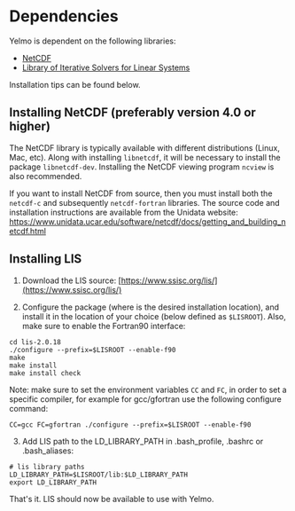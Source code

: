 # Dependencies 

Yelmo is dependent on the following libraries:

- [NetCDF](https://www.unidata.ucar.edu/software/netcdf/docs/getting_and_building_netcdf.html)
- [Library of Iterative Solvers for Linear Systems](http://www.ssisc.org/lis/)

Installation tips can be found below. 

## Installing NetCDF (preferably version 4.0 or higher)

The NetCDF library is typically available with different distributions (Linux, Mac, etc).
Along with installing `libnetcdf`, it will be necessary to install the package `libnetcdf-dev`.
Installing the NetCDF viewing program `ncview` is also recommended. 

If you want to install NetCDF from source, then you must install both the
`netcdf-c` and subsequently `netcdf-fortran` libraries. The source code and
installation instructions are available from the Unidata website:
https://www.unidata.ucar.edu/software/netcdf/docs/getting_and_building_netcdf.html

## Installing LIS

1. Download the LIS source:
[https://www.ssisc.org/lis/](https://www.ssisc.org/lis/)

2. Configure the package (where  is the desired installation location),
and install it in the location of your choice (below defined as `$LISROOT`). Also, make sure to enable the Fortran90 interface:
```
cd lis-2.0.18
./configure --prefix=$LISROOT --enable-f90
make
make install
make install check
```
Note: make sure to set the environment variables `CC` and `FC`, in order to set 
a specific compiler, for example for gcc/gfortran use the following configure command:
```
CC=gcc FC=gfortran ./configure --prefix=$LISROOT --enable-f90
```

3. Add LIS path to the LD\_LIBRARY\_PATH in .bash\_profile, .bashrc or .bash\_aliases:
```
# lis library paths
LD_LIBRARY_PATH=$LISROOT/lib:$LD_LIBRARY_PATH
export LD_LIBRARY_PATH
```
That's it. LIS should now be available to use with Yelmo.

